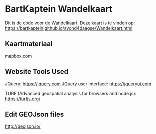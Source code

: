 # BartKaptein Wandelkaart
Dit is de code voor de Wandelkaart. 
Deze kaart is te vinden op: https://bartkaptein.github.io/avond4daagse/Wandelkaart.html

## Kaartmateriaal
mapbox.com

## Website Tools Used
JQuery: https://jquery.com
JQuery user interface: https://jqueryui.com

TURF (Advanced geospatial analysis for browsers and node.js): https://turfjs.org/

## Edit GEOJson files
http://geojson.io/
